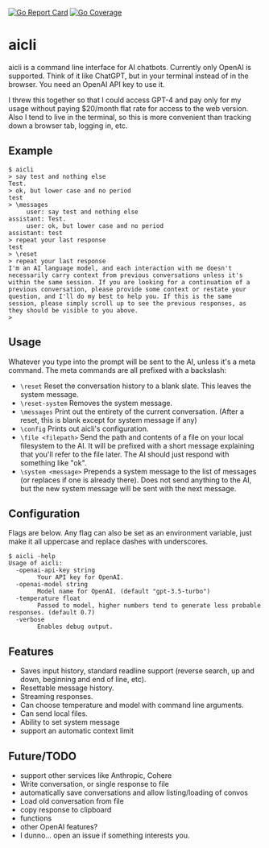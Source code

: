 [![Go Report Card](https://goreportcard.com/badge/github.com/jaffee/aicli)](https://goreportcard.com/report/github.com/jaffee/aicli) [![Go Coverage](https://github.com/jaffee/aicli/wiki/coverage.svg)](https://raw.githack.com/wiki/jaffee/aicli/coverage.html) 

# aicli

aicli is a command line interface for AI chatbots. Currently only OpenAI is supported. Think of it like ChatGPT, but in your terminal instead of in the browser. You need an OpenAI API key to use it.

I threw this together so that I could access GPT-4 and pay only for my usage without paying $20/month flat rate for access to the web version. Also I tend to live in the terminal, so this is more convenient than tracking down a browser tab, logging in, etc.

## Example

```
$ aicli
> say test and nothing else
Test.
> ok, but lower case and no period
test
> \messages
     user: say test and nothing else
assistant: Test.
     user: ok, but lower case and no period
assistant: test
> repeat your last response
test
> \reset
> repeat your last response
I'm an AI language model, and each interaction with me doesn't necessarily carry context from previous conversations unless it's within the same session. If you are looking for a continuation of a previous conversation, please provide some context or restate your question, and I'll do my best to help you. If this is the same session, please simply scroll up to see the previous responses, as they should be visible to you above.
>
```

## Usage

Whatever you type into the prompt will be sent to the AI, unless it's a meta command. The meta commands are all prefixed with a backslash:

- `\reset` Reset the conversation history to a blank slate. This leaves the system message.
- `\reset-system` Removes the system message.
- `\messages` Print out the entirety of the current conversation. (After a reset, this is blank except for system message if any)
- `\config` Prints out aicli's configuration.
- `\file <filepath>` Send the path and contents of a file on your local filesystem to the AI. It will be prefixed with a short message explaining that you'll refer to the file later. The AI should just respond with something like "ok".
- `\system <message>` Prepends a system message to the list of messages (or replaces if one is already there). Does not send anything to the AI, but the new system message will be sent with the next message.


## Configuration

Flags are below. Any flag can also be set as an environment variable, just make it all uppercase and replace dashes with underscores.

```
$ aicli -help
Usage of aicli:
  -openai-api-key string
    	Your API key for OpenAI.
  -openai-model string
    	Model name for OpenAI. (default "gpt-3.5-turbo")
  -temperature float
    	Passed to model, higher numbers tend to generate less probable responses. (default 0.7)
  -verbose
    	Enables debug output.
```

## Features

- Saves input history, standard readline support (reverse search, up and down, beginning and end of line, etc).
- Resettable message history.
- Streaming responses.
- Can choose temperature and model with command line arguments.
- Can send local files.
- Ability to set system message
- support an automatic context limit

## Future/TODO

- support other services like Anthropic, Cohere
- Write conversation, or single response to file
- automatically save conversations and allow listing/loading of convos
- Load old conversation from file
- copy response to clipboard
- functions
- other OpenAI features?
- I dunno... open an issue if something interests you.

